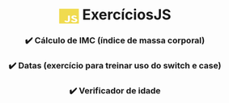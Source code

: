 <div align="center">
<h1> <img align="center" alt="Hashimoto-JS" height="30" width="40" src="https://raw.githubusercontent.com/devicons/devicon/master/icons/javascript/javascript-plain.svg"> ExercíciosJS
<h3> ✔️ Cálculo de IMC (índice de massa corporal)
<h3> ✔️ Datas (exercício para treinar uso do switch e case)
<h3> ✔️ Verificador de idade
</div>
